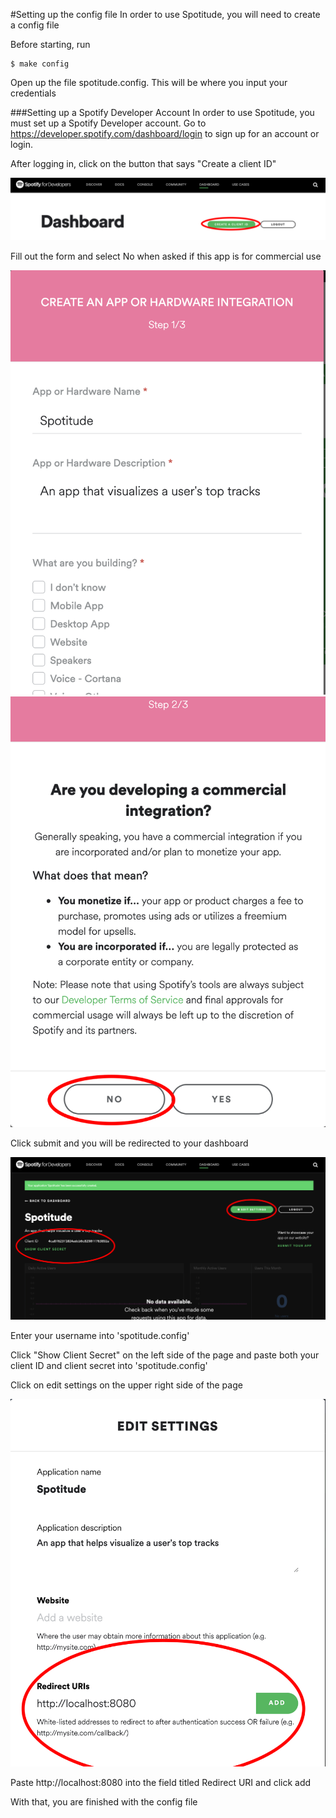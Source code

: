 #Setting up the config file 
In order to use Spotitude, you will need to create a config file

Before starting, run

```
$ make config
```

Open up the file spotitude.config. This will be where you input your credentials

###Setting up a Spotify Developer Account
In order to use Spotitude, you must set up a Spotify Developer account. 
Go to https://developer.spotify.com/dashboard/login to sign up for an account or login. 

After logging in, click on the button that says "Create a client ID"


![Example](examples/dashboard.png)

Fill out the form and select No when asked if this app is for commercial use

![Example](examples/createID1.png)
![Example](examples/createID2.png)


Click submit and you will be redirected to your dashboard

![Example](examples/main.png)


Enter your username into 'spotitude.config' 

Click "Show Client Secret" on the left side of the page and paste both your client ID and client secret into 'spotitude.config' 


Click on edit settings on the upper right side of the page


![Example](examples/redirect.png)

Paste http://localhost:8080 into the field titled Redirect URI and click add


With that, you are finished with the config file
